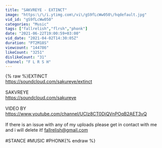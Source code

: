 ```yaml
---
title: "SAKVREYE - EXTINCT"
image: "https:\/\/i.ytimg.com\/vi\/gS9fLcWw050\/hqdefault.jpg"
vid_id: "gS9fLcWw050"
categories: "Music"
tags: ["fallrelish","flrsh","phonk"]
date: "2021-06-22T19:00:59+03:00"
vid_date: "2021-04-02T14:30:05Z"
duration: "PT2M18S"
viewcount: "144786"
likeCount: "3251"
dislikeCount: "31"
channel: "F L R S H"
---
```

{% raw %}EXTINCT<br /><a rel="nofollow" target="blank" href="https://soundcloud.com/sakureye/extinct">https://soundcloud.com/sakureye/extinct</a><br /><br />SAKVREYE<br /><a rel="nofollow" target="blank" href="https://soundcloud.com/sakureye">https://soundcloud.com/sakureye</a><br /><br />VIDEO BY<br /><a rel="nofollow" target="blank" href="https://www.youtube.com/channel/UCIz8CT0DiQVnPOqB2AET3vQ">https://www.youtube.com/channel/UCIz8CT0DiQVnPOqB2AET3vQ</a><br /><br />If there is an issue with any of my uploads please get in contact with me and i will delete it! fallrelish@gmail.com<br /><br />#STANCE #MUSIC #PHONK{% endraw %}
